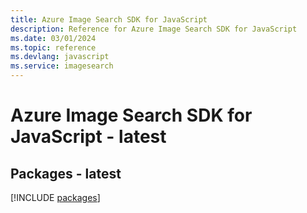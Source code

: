 ```yaml
---
title: Azure Image Search SDK for JavaScript
description: Reference for Azure Image Search SDK for JavaScript
ms.date: 03/01/2024
ms.topic: reference
ms.devlang: javascript
ms.service: imagesearch
---
```

# Azure Image Search SDK for JavaScript - latest
## Packages - latest
[!INCLUDE [packages](image-search-index.md)]